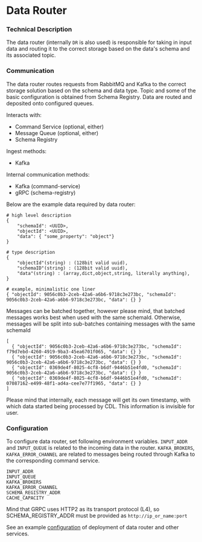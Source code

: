 # Data Router

### Technical Description

The data router (internally `DR` is also used) is responsible for taking in input data and routing it to the correct storage based on 
the data's schema and its associated topic. 

### Communication

The data router routes requests from RabbitMQ and Kafka to the correct storage solution based on the schema and data type.
Topic and some of the basic configuration is obtained from Schema Registry. Data are routed and deposited onto configured queues.

Interacts with:
- Command Service (optional, either)
- Message Queue (optional, either)
- Schema Registry

Ingest methods:
- Kafka

Internal communication methods:
- Kafka (command-service)
- gRPC (schema-registry)


Below are the example data required by data router:
```
# high level description
{
    "schemaId": <UUID>,
    "objectId": <UUID>,
    "data": { "some_property": "object"}
}

# type description
{
    "objectId"(string) : (128bit valid uuid),
    "schemaID"(string) : (128bit valid uuid),
    "data"(string) : (array,dict,object,string, literally anything),
}

# example, minimalistic one liner
{ "objectId": 9056c0b3-2ceb-42a6-a6b6-9718c3e273bc, "schemaId": 9056c0b3-2ceb-42a6-a6b6-9718c3e273bc, "data": {} }
```

Messages can be batched together, however please mind, that batched messages works best when used with the same schemaId.
Otherwise, messages will be split into sub-batches containing messages with the same schemaId
```
[
  { "objectId": 9056c0b3-2ceb-42a6-a6b6-9718c3e273bc, "schemaId": f79d7ebd-4260-4919-9ba3-45ea6701f065, "data": {} }
  { "objectId": 9056c0b3-2ceb-42a6-a6b6-9718c3e273bc, "schemaId": 9056c0b3-2ceb-42a6-a6b6-9718c3e273bc, "data": {} }
  { "objectId": 0369de4f-8025-4cf8-b6df-9446b51e4fd0, "schemaId": 9056c0b3-2ceb-42a6-a6b6-9718c3e273bc, "data": {} }
  { "objectId": 0369de4f-8025-4cf8-b6df-9446b51e4fd0, "schemaId": 07087162-e499-48f1-ad4a-cee7e77f1965, "data": {} }
]
```

Please mind that internally, each message will get its own timestamp, with which data started being processed by CDL. This information is invisible for user.


### Configuration

To configure data router, set following environment variables. `INPUT_ADDR` and `INPUT_QUEUE` is related to the incoming data in the router. `KAFKA_BROKERS`, `KAFKA_ERROR_CHANNEL` are related to messages being routed through Kafka to the corresponding command service.


```
INPUT_ADDR
INPUT_QUEUE
KAFKA_BROKERS
KAFKA_ERROR_CHANNEL
SCHEMA_REGISTRY_ADDR
CACHE_CAPACITY
```

Mind that GRPC uses HTTP2 as its transport protocol (L4), so SCHEMA_REGISTRY_ADDR must be provided as `http://ip_or_name:port`

See an example [configuration][configuration] of deployment of data router and other services.

[configuration]: ../deployment/compose/README.md
